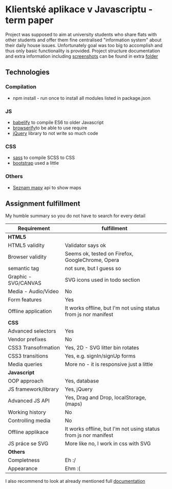 # Klientské aplikace v Javascriptu - term paper

Project was supposed to aim at university students who share flats with other students and offer them fine centralised "information system" about their daily house issues. Unfortunately goal was too big to accomplish and thus only basic functionality is provided.
Project structure documentation and extra information including [screenshots](documentation/resources) can be found in extra [folder](documentation)

## Technologies

### Compilation

* npm install - run once to install all modules listed in package.json

### JS 

* [babelify](https://babeljs.io/docs/setup/) to compile ES6 to older Javascript
* [browserify](http://browserify.org/)to be able to use require
* [jQuery](https://jquery.com/) library to not write so much code 

### CSS

* [sass](https://sass-lang.com/) to compile SCSS to CSS
* [bootstrap](https://getbootstrap.com/) used a little

### Others

* [Seznam mapy](https://api.mapy.cz/) api to show maps  

## Assignment fulfillment

My humble summary so you do not have to search for every detail

| Requirement           | fulfillment        |
| --------------------- | ------------------ |
| **HTML5**             |                    |
| HTML5 validity        | Validator says ok  |
| Browser validity      | Seems ok, tested on Firefox, GoogleChrome, Opera|
| semantic tag          | not sure, but I guess so |
| Graphic - SVG/CANVAS  | SVG icons used in todo section |
| Media - Audio/Video   | No |
| Form features         | Yes |
| Offline application   | It works offline, but I'm not using status from js nor manifest |
| **CSS**               |                     |
| Advanced selectors    | Yes                 |
| Vendor prefixes       | No                  |
| CSS3 Transofrmation   | Yes, 2D - SVG litter bin rotates |
| CSS3 transitions      | Yes, e.g. signIn/signUp forms |
| Media queries         | More no - it is responsive just a little|
| **Javascript**        |                     |
| OOP approach          | Yes, database       |
| JS framework/library  | Yes, jQuery         |
| Advanced JS API       | Yes, Drag and Drop, localStorage, (maps)|
| Working history       | No                  |
| Controlling media     | No                  |
| Offline applikace     |  It works offline, but I'm not using status from js nor manifest|
| JS práce se SVG       | More like no, I work in css with SVG |
| **Others**            |                     |
| Completness           | Eh :/               |
| Appearance            | Ehm :(              |

I also recommend to look at already mentioned full [documentation](documentation)
